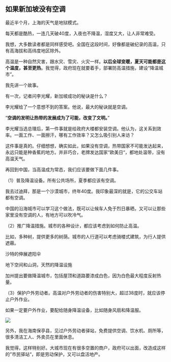 ## 如果新加坡没有空调

最近半个月，上海的天气是地狱模式。

每天都是酷热，一连几天破40度，入夜也不降温，湿度又大，让人非常难受。

我想，大多数读者都是同样感受吧。全国在这段时间，好像都是破纪录的高温，只有高海拔和高纬度地区除外。

高温是一种自然灾害，跟水灾、雪灾、火灾一样。**以后全球变暖，夏天可能都是这个温度，甚至更热**。我觉得，政府现在就要着手，部署防高温措施，建设“降温城市”。

我先讲一个故事。

有一次，记者问李光耀，新加坡成功的秘诀是什么？

李光耀给了一个意想不到的答案。他说，最大的秘诀就是空调。

“**空调的发明让热带的发展成为了可能，改变了文明。**”

李光耀当选总理后，第一件事就是给政府大楼都安装空调。他认为，这关系到效率。一面工作、一面擦汗，哪有工作效率？又怎么吸引别人来访？

这件事是真的。仔细想想，确实如此，如果没有空调，热带国家不可能发达起来，永远只能是种香蕉的地方。并非巧合，老牌发达国家“欧美日“，都地处温带，没有高温天气。

再回到中国，当高温成为常态，我们应该要做下面几件事。

（1）普及降温设备。所有公共场所，夏季都应该有空调。

我去过迪拜，那是一个沙漠城市，终年40度。我印象最深的就是，它的公交车站都有空调。

中国的沿海城市可以学习这个做法，既可以让候车人免于烈日暴晒，又可以让那些家里没有空调的人，有地方可以吹冷气。

（2）推广降温措施。城市的各种设计，都应该考虑到如何防止高温。

比如，多种树，提供更多的树荫。城市的人行道可以考虑骑楼式建筑，为行人提供遮蔽。

沙特的伸展遮阳伞

地下空间和山洞，天然的降温设施

加州提出要做降温城市，包括屋顶和道路要漆成白色，因为白色最大程度反射热量。

（3）保护户外劳动者。高温对户外劳动者的伤害特别大，超过38度时，就应该停止户外作业。

如果一定要户外作业，要配给随身降温设备，比如随身风扇和降温服。

![](https://cdn.beekka.com/blogimg/asset/202408/bg2024081201.webp)

另外，我在海南保亭县，见过户外劳动者驿站，免费提供空调、饮水机、厕所等，很多清洁工人、外卖员在里面休息。

我觉得，这样特别好。大城市现在有很多空置的商户，政府可以出面，改造成这样的”市民驿站“，即是劳动保护，又可以盘活地产。

